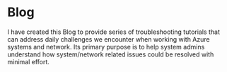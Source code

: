 # Blog
I have created this Blog to provide series of troubleshooting tutorials that can address daily challenges we encounter when working with Azure systems and network. Its primary purpose is to help system admins understand how system/network related issues could be resolved with minimal effort.

